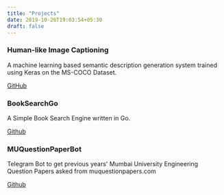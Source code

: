 ```yaml
---
title: "Projects"
date: 2019-10-26T19:03:54+05:30
draft: false
---
```


### Human-like Image Captioning

A machine learning based semantic description generation system trained using Keras on the MS-COCO Dataset.

[GitHub](https://github.com/teamfortyone/mscoco)

### BookSearchGo

A Simple Book Search Engine written in Go.

[Github](https://github.com/funoctis/BookSearchGo)

### MUQuestionPaperBot

Telegram Bot to get previous years' Mumbai University Engineering Question Papers asked from muquestionpapers.com

[Github](https://github.com/funoctis/MUQuestionPaperBot)